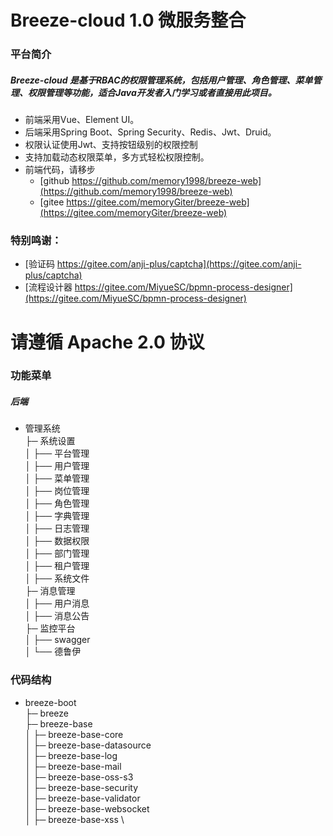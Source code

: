 # Breeze-cloud 1.0  微服务整合

### 平台简介

##### Breeze-cloud 是基于RBAC的权限管理系统，包括用户管理、角色管理、菜单管理、权限管理等功能，适合Java开发者入门学习或者直接用此项目。

- 前端采用Vue、Element UI。
- 后端采用Spring Boot、Spring Security、Redis、Jwt、Druid。
- 权限认证使用Jwt、支持按钮级别的权限控制
- 支持加载动态权限菜单，多方式轻松权限控制。
- 前端代码，请移步
  - [github https://github.com/memory1998/breeze-web](https://github.com/memory1998/breeze-web)
  - [gitee https://gitee.com/memoryGiter/breeze-web](https://gitee.com/memoryGiter/breeze-web)

### 特别鸣谢：

- [验证码 https://gitee.com/anji-plus/captcha](https://gitee.com/anji-plus/captcha)
- [流程设计器 https://gitee.com/MiyueSC/bpmn-process-designer](https://gitee.com/MiyueSC/bpmn-process-designer)

# 请遵循 Apache 2.0 协议

### 功能菜单

##### 后端

- 管理系统 \
  ├─ 系统设置 \
  │ ├── 平台管理 \
  │ ├── 用户管理 \
  │ ├── 菜单管理 \
  │ ├── 岗位管理 \
  │ ├── 角色管理 \
  │ ├── 字典管理 \
  │ ├── 日志管理 \
  │ ├── 数据权限 \
  │ ├── 部门管理 \
  │ ├── 租户管理 \
  │ ├── 系统文件 \
  ├─ 消息管理 \
  │ ├── 用户消息 \
  │ ├── 消息公告 \
  ├─ 监控平台 \
  │ ├── swagger \
  │ └── 德鲁伊

### 代码结构

- breeze-boot \
  ├─ breeze \
  ├─ breeze-base \
  │ ├─ breeze-base-core \
  │ ├─ breeze-base-datasource\
  │ ├─ breeze-base-log \
  │ ├─ breeze-base-mail \
  │ ├─ breeze-base-oss-s3 \
  │ ├─ breeze-base-security \
  │ ├─ breeze-base-validator \
  │ ├─ breeze-base-websocket\
  │ ├─ breeze-base-xss \

